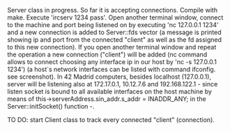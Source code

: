 Server class in progress. So far it is accepting connections. Compile with make. Execute 'ircserv 1234 pass'. Open another terminal window, connect to the machine and port being listened on by executing 'nc 127.0.0.1 1234' and a new connection is added to Server::fds vector (a message is printed showing ip and port from the connected "client" as well as the fd assigned to this new connection). If you open another terminal window and repeat the operation a new connection ("client") will be added (nc command allows to connect choosing any interface ip in our host by 'nc -s <host interface inet field> 127.0.0.1 1234') (a host´s network interfaces can be listed with command ifconfig. see screenshot). In 42 Madrid computers, besides localhost (127.0.0.1), server will be listening also at 172.17.0.1, 10.12.7.6 and 192.168.122.1 - since listen socket is bound to all available interfaces on the host machine by means of this->serverAddress.sin_addr.s_addr = INADDR_ANY; in the Server::initSocket() function -.

TO DO: start Client class to track every connected "client" (connection). 
